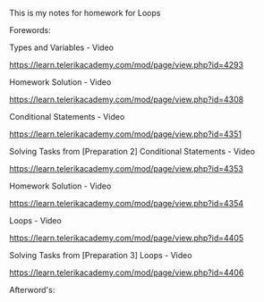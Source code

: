 This is my notes for homework for Loops



Forewords:

Types and Variables - Video

https://learn.telerikacademy.com/mod/page/view.php?id=4293

Homework Solution - Video

https://learn.telerikacademy.com/mod/page/view.php?id=4308

Conditional Statements - Video

https://learn.telerikacademy.com/mod/page/view.php?id=4351

Solving Tasks from [Preparation 2] Conditional Statements - Video

https://learn.telerikacademy.com/mod/page/view.php?id=4353

Homework Solution - Video

https://learn.telerikacademy.com/mod/page/view.php?id=4354

Loops - Video

https://learn.telerikacademy.com/mod/page/view.php?id=4405

Solving Tasks from [Preparation 3] Loops - Video

https://learn.telerikacademy.com/mod/page/view.php?id=4406



























Afterword's:


